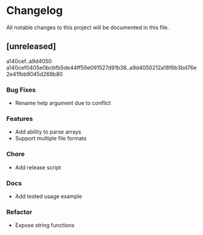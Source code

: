 # Changelog

All notable changes to this project will be documented in this file.

## [unreleased]

a140cef..a9d4050
a140cef0405e0bcbfb5de44ff59e091527d91b38..a9d4050212a18f6b3bd76e2e41fbb9045d268b80

### Bug Fixes

- Rename help argument due to conflict

### Features

- Add ability to parse arrays
- Support multiple file formats

### Chore

- Add release script

### Docs

- Add tested usage example

### Refactor

- Expose string functions

<!-- generated by git-cliff -->

